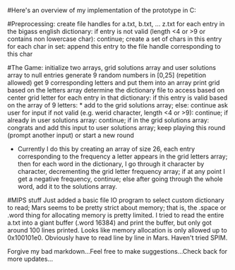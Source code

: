#Here's an overview of my implementation of the prototype in C:

#Preprocessing:
create file handles for a.txt, b.txt, ... z.txt
for each entry in the bigass english dictionary:
    if entry is not valid (length <4 or >9 or contains non lowercase char): continue;
    create a set of chars in this entry
        for each char in set:
                append this entry to the file handle corresponding to this char


#The Game:
initialize two arrays, grid solutions array and user solutions array to null entries
generate 9 random numbers in [0,25] (repetition allowed)
get 9 corresponding letters and put them into an array
print grid based on the letters array
determine the dictionary file to access based on center grid letter
for each entry in that dictionary:
    if this entry is valid based on the array of 9 letters: *
        add to the grid solutions array;
    else: continue
ask user for input
if not valid (e.g. werid character, length <4 or >9): continue;
if already in user solutions array: continue;
if in the grid solutions array: congrats and add this input to user solutions array;
keep playing this round (prompt another input) or start a new round


* Currently I do this by creating an array of size 26, each entry corresponding to the frequency a letter appears
in the grid letters array; then for each word in the dictionary, I go through it character by character, decrementing
the grid letter frequency array; if at any point I get a negative frequency, continue; else after going through the
whole word, add it to the solutions array.


#MIPS stuff
Just added a basic file IO program to select custom dictionary to read; Mars seems to be pretty strict about memory;
that is, the .space or .word thing for allocating memory is pretty limited. I tried to read the entire a.txt into a 
giant buffer (.word 16384) and print the buffer, but only got around 100 lines printed. Looks like memory allocation
is only allowed up to 0x100101e0. Obviously have to read line by line in Mars. Haven't tried SPIM.

Forgive my bad markdown...Feel free to make suggestions...Check back for more updates...
